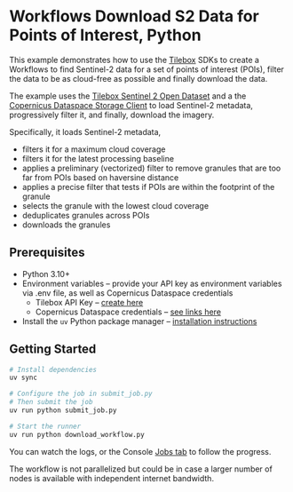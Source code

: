 # Workflows Download S2 Data for Points of Interest, Python

This example demonstrates how to use the [Tilebox](https://tilebox.com) SDKs to create a Workflows to find Sentinel-2 data for a set of points of interest (POIs), filter the data to be as cloud-free as possible and finally download the data.

The example uses the [Tilebox Sentinel 2 Open Dataset](https://console.tilebox.com/datasets/explorer/34d7b08b-8a27-4b40-819b-b11c6189695a) and a the [Copernicus Dataspace Storage Client](https://docs.tilebox.com/storage/clients#copernicus-data-space) to load Sentinel-2 metadata, progressively filter it, and finally, download the imagery.

Specifically, it loads Sentinel-2 metadata,
- filters it for a maximum cloud coverage
- filters it for the latest processing baseline
- applies a preliminary (vectorized) filter to remove granules that are too far from POIs based on haversine distance
- applies a precise filter that tests if POIs are within the footprint of the granule
- selects the granule with the lowest cloud coverage
- deduplicates granules across POIs
- downloads the granules

## Prerequisites

- Python 3.10+
- Environment variables – provide your API key as environment variables via .env file, as well as Copernicus Dataspace credentials
    - Tilebox API Key – [create here](https://console.tilebox.com/account/api-keys)
    - Copernicus Dataspace credentials – [see links here](https://docs.tilebox.com/storage/clients#copernicus-data-space)
- Install the `uv` Python package manager – [installation instructions](https://docs.astral.sh/uv/)

## Getting Started

```bash
# Install dependencies
uv sync

# Configure the job in submit_job.py
# Then submit the job
uv run python submit_job.py

# Start the runner
uv run python download_workflow.py
```

You can watch the logs, or the Console [Jobs tab](https://console.tilebox.com/workflows/jobs) to follow the progress.

The workflow is not parallelized but could be in case a larger number of nodes is available with independent internet bandwidth.
